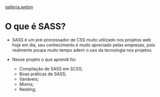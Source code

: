 [galleria.webm](https://user-images.githubusercontent.com/87918106/177020701-f3fbb9d6-996d-42c7-8b89-2bdf1f126e2b.webm)

# O que é SASS?

- SASS é um pré-processador de CSS muito utilizado nos projetos web hoje em dia, seu conhecimento é muito apreciado pelas empresas, pois realmente poupa muito tempo aderir o uso da tecnologia nos projetos.

- Nesse projeto o que aprendi foi:
    * Compilação de SASS em SCSS;
    * Boas práticas de SASS;
    * Variáveis;
    * Mixins;
    * Nesting;

